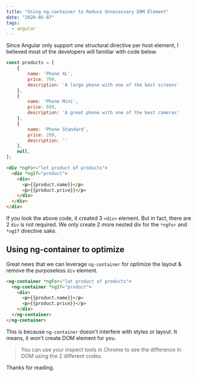 ```yaml
---
title: "Using ng-container to Reduce Unnecessary DOM Element"
date: "2020-05-07"
tags:
  - angular
---
```


Since Angular only support one structural directive per host element, I believed most of the developers will familiar with code below.

```js
const products = [
    {
        name: 'Phone XL',
        price: 799,
        description: 'A large phone with one of the best screens'
    },
    {
        name: 'Phone Mini',
        price: 699,
        description: 'A great phone with one of the best cameras'
    },
    {
        name: 'Phone Standard',
        price: 299,
        description: ''
    },
    null,
];
```

```html
<div *ngFor="let product of products">
  <div *ngIf="product">
    <div>
      <p>{{product.name}}</p>
      <p>{{product.price}}</p>
    </div>
  </div>
</div>
```

If you look the above code, it created 3 `<div>` element. But in fact, there are 2 `div` is not required. We only create 2 more nested div for the `*ngFor` and `*ngIf` directive sake.

## Using ng-container to optimize

Great news that we can leverage `ng-container` for optimize the layout & remove the purposeless `div` element.

```html
<ng-container *ngFor="let product of products">
  <ng-container *ngIf="product">
    <div>
      <p>{{product.name}}</p>
      <p>{{product.price}}</p>
    </div>
  </ng-container>
</ng-container>
```

This is because `ng-container` doesn't interfere with styles or layout. It means, it won't create DOM element for you.

> You can use your inspect tools in Chrome to see the difference in DOM using the 2 different codes.

Thanks for reading.






